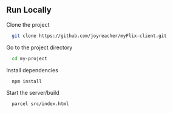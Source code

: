 
## Run Locally

Clone the project

```bash
  git clone https://github.com/joyreacher/myFlix-client.git
```

Go to the project directory

```bash
  cd my-project
```

Install dependencies

```bash
  npm install
```

Start the server/build

```bash
  parcel src/index.html
```

  
